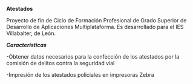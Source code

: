 **Atestados**

Proyecto de fin de Ciclo de Formación Profesional de Grado Superior de Desarrollo de Aplicaciones Multiplataforma. Es desarrollado para el IES Villabalter, de León.

**_Características_**

-Obtener datos necesarios para la confección de los atestados por la comisión de delitos contra la seguridad vial

-Impresión de los atestados policiales en impresoras Zebra
